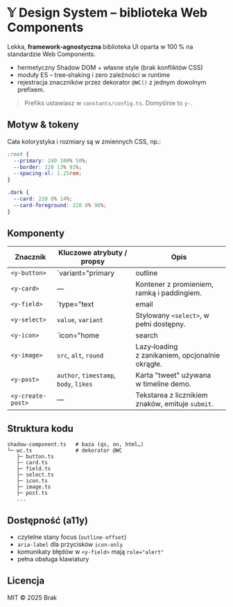 
# 𝕐 Design System – biblioteka Web Components

Lekka, **framework‑agnostyczna** biblioteka UI oparta w 100 % na standardzie Web Components.

* hermetyczny Shadow DOM + własne style (brak konfliktów CSS)
* moduły ES – tree‑shaking i zero zależności w runtime
* rejestracja znaczników przez dekorator `@WC()` z jednym dowolnym prefixem.

> Prefiks ustawiasz w `constants/config.ts`. Domyślnie to `y‑`.



## Motyw & tokeny

Cała kolorystyka i rozmiary są w zmiennych CSS, np.:

```css
:root {
  --primary: 240 100% 50%;
  --border: 220 13% 91%;
  --spacing-xl: 1.25rem;
}

.dark {
  --card: 220 8% 14%;
  --card-foreground: 220 8% 96%;
}
```



## Komponenty

| Znacznik          | Kluczowe atrybuty / propsy             | Opis                                             |
| ----------------- | -------------------------------------- | ------------------------------------------------ |
| `<y-button>`      | `variant="primary                      | outline                                          | ghost"`<br>`disabled`<br>`icon-only` | Obsługa klawiatury, slot na ikonę (`<y-icon slot="icon">`) automatyczna. |
| `<y-card>`        | —                                      | Kontener z promieniem, ramką i paddingiem.       |
| `<y-field>`       | `type="text                            | email                                            | number                               | url                                                                      | tel"`<br>`label`, `placeholder`, `error` | Wbudowana walidacja regex, emituje `input` i `change`. |
| `<y-select>`      | `value`, `variant`                     | Stylowany `<select>`, w pełni dostępny.          |
| `<y-icon>`        | `icon="home                            | search                                           | bell                                 | …" `                                                                     | 24×24 SVG inline.                        |
| `<y-image>`       | `src`, `alt`, `round`                  | Lazy‑loading z zanikaniem, opcjonalnie okrągłe.  |
| `<y-post>`        | `author`, `timestamp`, `body`, `likes` | Karta "tweet" używana w timeline demo.           |
| `<y-create-post>` | —                                      | Tekstarea z licznikiem znaków, emituje `submit`. |



## Struktura kodu

```
shadow-component.ts   # baza (qs, on, html…)
└─ wc.ts              # dekorator @WC
   ├─ button.ts
   ├─ card.ts
   ├─ field.ts
   ├─ select.ts
   ├─ icon.ts
   ├─ image.ts
   ├─ post.ts
   ...
```



## Dostępność (a11y)

* czytelne stany focus (`outline-offset`)
* `aria-label` dla przycisków `icon-only`
* komunikaty błędów w `<y-field>` mają `role="alert"`
* pełna obsługa klawiatury



## Licencja

MIT © 2025 Brak
